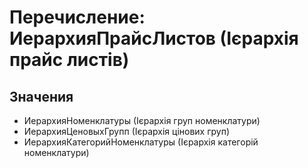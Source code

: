 ﻿# Перечисление: ИерархияПрайсЛистов (Ієрархія прайс листів)

## Значения

- ИерархияНоменклатуры (Ієрархія груп номенклатури)
- ИерархияЦеновыхГрупп (Ієрархія цінових груп)
- ИерархияКатегорийНоменклатуры (Ієрархія категорій номенклатури)


